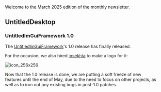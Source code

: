 Welcome to the March 2025 edition of the monthly newsletter.

## UntitledDesktop
### UntitledImGuiFramework 1.0
The [UntitledImGuiFramework](https://github.com/MadLadSquad/UntitledImGuiFramework)'s 1.0 release has finally released.

For the occasion, we also hired [insekhta](https://www.instagram.com/_.insekhta._/)
to make a logo for it:

![icon_256x256](https://github.com/user-attachments/assets/580f53fe-cec4-4e38-a5b1-ad1339ffb2c3)

Now that the 1.0 release is done, we are putting a soft freeze of new features until the end of May, due to the need to focus on other
projects, as well as to iron out any existing bugs in post-1.0 patches.

